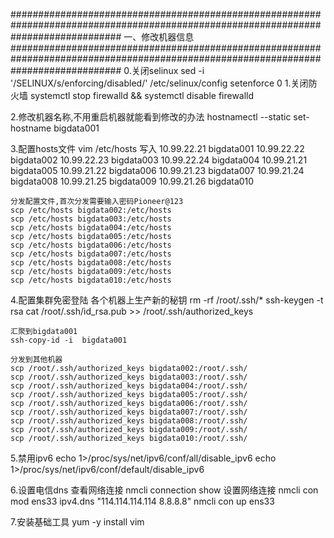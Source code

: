 
####################################################################################################################################
一、修改机器信息
####################################################################################################################################
0.关闭selinux
    sed -i '/SELINUX/s/enforcing/disabled/' /etc/selinux/config
    setenforce 0
1.关闭防火墙
    systemctl stop firewalld && systemctl disable firewalld
    
2.修改机器名称,不用重启机器就能看到修改的办法
     hostnamectl --static set-hostname bigdata001


3.配置hosts文件
    vim /etc/hosts
    写入
	10.99.22.21       bigdata001
	10.99.22.22       bigdata002
	10.99.22.23       bigdata003
	10.99.22.24       bigdata004
	10.99.21.21       bigdata005
	10.99.21.22       bigdata006
	10.99.21.23       bigdata007
	10.99.21.24       bigdata008
	10.99.21.25       bigdata009
	10.99.21.26       bigdata010
	
    分发配置文件,首次分发需要输入密码Pioneer@123
    scp /etc/hosts bigdata002:/etc/hosts
    scp /etc/hosts bigdata003:/etc/hosts
    scp /etc/hosts bigdata004:/etc/hosts
    scp /etc/hosts bigdata005:/etc/hosts
    scp /etc/hosts bigdata006:/etc/hosts
    scp /etc/hosts bigdata007:/etc/hosts
    scp /etc/hosts bigdata008:/etc/hosts
    scp /etc/hosts bigdata009:/etc/hosts
    scp /etc/hosts bigdata010:/etc/hosts


4.配置集群免密登陆
    各个机器上生产新的秘钥
    rm -rf /root/.ssh/*
    ssh-keygen -t rsa
    cat /root/.ssh/id_rsa.pub >> /root/.ssh/authorized_keys

    汇聚到bigdata001
    ssh-copy-id -i  bigdata001

    分发到其他机器
    scp /root/.ssh/authorized_keys bigdata002:/root/.ssh/
    scp /root/.ssh/authorized_keys bigdata003:/root/.ssh/
    scp /root/.ssh/authorized_keys bigdata004:/root/.ssh/
    scp /root/.ssh/authorized_keys bigdata005:/root/.ssh/
    scp /root/.ssh/authorized_keys bigdata006:/root/.ssh/
    scp /root/.ssh/authorized_keys bigdata007:/root/.ssh/
    scp /root/.ssh/authorized_keys bigdata008:/root/.ssh/
    scp /root/.ssh/authorized_keys bigdata009:/root/.ssh/
    scp /root/.ssh/authorized_keys bigdata010:/root/.ssh/

5.禁用ipv6
    echo 1>/proc/sys/net/ipv6/conf/all/disable_ipv6
    echo 1>/proc/sys/net/ipv6/conf/default/disable_ipv6
    
6.设置电信dns
    查看网络连接
        nmcli connection show
    设置网络连接
        nmcli con mod ens33 ipv4.dns "114.114.114.114 8.8.8.8"
        nmcli con up ens33
        
7.安装基础工具 
        yum -y install vim 